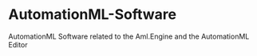 # AutomationML-Software
AutomationML Software related to the Aml.Engine and the AutomationML Editor
